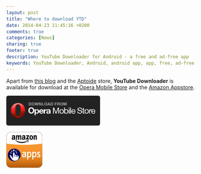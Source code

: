 ```yaml
---
layout: post
title: "Where to download YTD"
date: 2014-04-23 11:45:16 +0200
comments: true
categories: [News]
sharing: true
footer: true
description: YouTube Downloader for Android - a free and ad-free app
keywords: YouTube Downloader, Android, android app, app, free, ad-free, no ads, dentex, video, YouTube, downloader
---
```


Apart from [this blog](http://dentex.github.io/files/apk/latest/dentex.youtube.downloader.apk) and the [Aptoide](http://dentex.store.aptoide.com/app/market/dentex.youtube.downloader/85/5568059/YouTube%20Downloader) store, **YouTube Downloader** is available for download at the [Opera Mobile Store](http://apps.opera.com/youtube_downloader_and_audio_converterextractor.html) and the [Amazon Appstore](http://www.amazon.com/gp/product/B00BGF3LFE).

[![opera_link](/images/others/opera_badge.png)](http://apps.opera.com/youtube_downloader_and_audio_converterextractor.html)

[![amazon_link](/images/others/amazon-icon.png)](http://www.amazon.com/gp/product/B00BGF3LFE)
